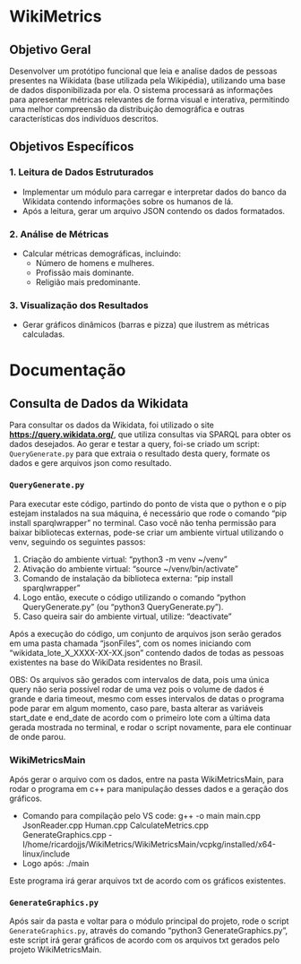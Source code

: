 # WikiMetrics

## Objetivo Geral
Desenvolver um protótipo funcional que leia e analise dados de pessoas presentes na Wikidata (base utilizada pela Wikipédia), utilizando uma base de dados disponibilizada por ela. O sistema processará as informações para apresentar métricas relevantes de forma visual e interativa, permitindo uma melhor compreensão da distribuição demográfica e outras características dos indivíduos descritos.

## Objetivos Específicos

### 1. Leitura de Dados Estruturados
- Implementar um módulo para carregar e interpretar dados do banco da Wikidata contendo informações sobre os humanos de lá.
- Após a leitura, gerar um arquivo JSON contendo os dados formatados.

### 2. Análise de Métricas
- Calcular métricas demográficas, incluindo:
  - Número de homens e mulheres.
  - Profissão mais dominante.
  - Religião mais predominante.

### 3. Visualização dos Resultados
- Gerar gráficos dinâmicos (barras e pizza) que ilustrem as métricas calculadas.

# Documentação

## Consulta de Dados da Wikidata
Para consultar os dados da Wikidata, foi utilizado o site **https://query.wikidata.org/**, que utiliza consultas via SPARQL para obter os dados desejados. Ao gerar e testar a query, foi-se criado um script: `QueryGenerate.py` para que extraia o resultado desta query, formate os dados e gere arquivos json como resultado.

### `QueryGenerate.py`
Para executar este código, partindo do ponto de vista que o python e o pip estejam instalados na sua máquina, é necessário que rode o comando “pip install sparqlwrapper” no terminal.
Caso você não tenha permissão para baixar bibliotecas externas, pode-se criar um ambiente virtual utilizando o venv, seguindo os seguintes passos:
1. Criação do ambiente virtual: “python3 -m venv ~/venv”
2. Ativação do ambiente virtual: “source ~/venv/bin/activate”
3. Comando de instalação da biblioteca externa: “pip install sparqlwrapper”
5. Logo então, execute o código utilizando o comando “python QueryGenerate.py” (ou “python3 QueryGenerate.py”).
6. Caso queira sair do ambiente virtual, utilize: “deactivate”

Após a execução do código, um conjunto de arquivos json serão gerados em uma pasta chamada “jsonFiles”, com os nomes iniciando com “wikidata_lote_X_XXXX-XX-XX.json” contendo dados de todas as pessoas existentes na base do WikiData residentes no Brasil.

OBS: Os arquivos são gerados com intervalos de data, pois uma única query não seria possível rodar de uma vez pois o volume de dados é grande e daria timeout, mesmo com esses intervalos de datas o programa pode parar em algum momento, caso pare, basta alterar as variáveis start_date e end_date de acordo com o primeiro lote com a última data gerada mostrada no terminal, e rodar o script novamente, para ele continuar de onde parou.

### WikiMetricsMain

Após gerar o arquivo com os dados, entre na pasta WikiMetricsMain, para rodar o programa em c++ para manipulação desses dados e a geração dos gráficos.

- Comando para compilação pelo VS code: g++ -o main main.cpp JsonReader.cpp Human.cpp CalculateMetrics.cpp GenerateGraphics.cpp -I/home/ricardojjs/WikiMetrics/WikiMetricsMain/vcpkg/installed/x64-linux/include
- Logo após: ./main

Este programa irá gerar arquivos txt de acordo com os gráficos existentes.

### `GenerateGraphics.py`

Após sair da pasta e voltar para o módulo principal do projeto, rode o script `GenerateGraphics.py`, através do comando “python3 GenerateGraphics.py”, este script irá gerar gráficos de acordo com os arquivos txt gerados pelo projeto WikiMetricsMain.

  

